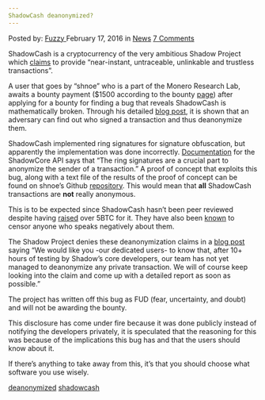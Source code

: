 ```yaml
---
ShadowCash deanonymized?
---
```

<article class="post-listing post-13221 post type-post status-publish format-standard has-post-thumbnail hentry category-news tag-deanonymized tag-shadowcash">
    <div class="post-inner">
        <span>Posted by: <a href="https://www.deepdotweb.com/author/fuzzy/" title="">Fuzzy </a></span>
    <span>February 17, 2016</span>
    <span>in <a href="https://www.deepdotweb.com/category/news/" rel="category tag">News</a></span>
    <span><a href="https://www.deepdotweb.com/2016/02/17/shadowcash-deanonymized/#comments">7 Comments</a></span>
    </p>
    <div class="clear"></div>
    <div class="entry">
    <p>ShadowCash is a cryptocurrency of the very ambitious Shadow Project which <a href="https://shadowproject.io/en/faq">claims</a> to provide “near-instant, untraceable, unlinkable and trustless transactions”.</p>
    <p>A user that goes by “shnoe” who is a part of the Monero Research Lab, awaits a bounty payment ($1500 according to the bounty <a href="https://shadowproject.io/en/bounties">page</a>) after applying for a bounty for finding a bug that reveals ShadowCash is mathematically broken. Through his detailed <a href="https://shnoe.wordpress.com/2016/02/11/de-anonymizing-shadowcash-and-oz-coin/">blog post</a>, it is shown that an adversary can find out who signed a transaction and thus deanonymize them.</p>
    <p>ShadowCash implemented ring signatures for signature obfuscation, but apparently the implementation was done incorrectly. <a href="https://doc.shadowproject.io/#shadowsend-v2-0">Documentation</a> for the ShadowCore API says that “The ring signatures are a crucial part to anonymize the sender of a transaction.” A proof of concept that exploits this bug, along with a text file of the results of the proof of concept can be found on shnoe&#8217;s Github <a href="https://github.com/ShenNoether/Deanon">repository</a>. This would mean that <strong>all</strong> ShadowCash transactions are <strong>not</strong> really anonymous.</p>
    <p>This is to be expected since ShadowCash hasn&#8217;t been peer reviewed despite having <a href="https://blockchain.info/address/1GGzBQXnouv2LvSvBLcT9vR8CZ3X1sQi6y">raised</a> over 5BTC for it. They have also been <a href="https://bitcointalk.org/index.php?topic=1200091.0">known</a> to censor anyone who speaks negatively about them.</p>
    <p>The Shadow Project denies these deanonymization claims in a <a href="https://blog.shadowproject.io/2016/02/12/deanonymize-shadow-nope/">blog post</a> saying “We would like you -our dedicated users- to know that, after 10+ hours of testing by Shadow’s core developers, our team has not yet managed to deanonymize any private transaction. We will of course keep looking into the claim and come up with a detailed report as soon as possible.”</p>
    <p>The project has written off this bug as FUD (fear, uncertainty, and doubt) and will not be awarding the bounty.</p>
    <p>This disclosure has come under fire because it was done publicly instead of notifying the developers privately, it is speculated that the reasoning for this was because of the implications this bug has and that the users should know about it.</p>
    <p>If there&#8217;s anything to take away from this, it&#8217;s that you should choose what software you use wisely.</p>
    </div>
    <a href="https://www.deepdotweb.com/tag/deanonymized/" rel="tag">deanonymized</a> <a href="https://www.deepdotweb.com/tag/shadowcash/" rel="tag">shadowcash</a></span> <span style="display:none" class="updated">2016-02-17</span>
    <div style="display:none" class="vcard author" itemprop="author" itemscope itemtype="http://schema.org/Person"><strong class="fn" itemprop="name"><a href="https://www.deepdotweb.com/author/fuzzy/" title="Posts by Fuzzy" rel="author">Fuzzy</a></strong></div>
    </div>
</article>

